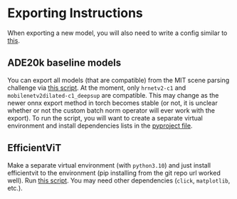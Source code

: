 # Exporting Instructions

When exporting a new model, you will also need to write a config similar to [this](../semantic_inference_ros/config/models/ade20k-efficientvit_seg_l2.yaml).

## ADE20k baseline models

You can export all models (that are compatible) from the MIT scene parsing challenge via [this script](../exporting/export_mit_semseg.py).
At the moment, only `hrnetv2-c1` and `mobilenetv2dilated-c1_deepsup` are compatible.
This may change as the newer onnx export method in torch becomes stable (or not, it is unclear whether or not the custom batch norm operator will ever work with the export).
To run the script, you will want to create a separate virtual environment and install dependencies lists in the [pyproject file](../semantic_inference/pyproject.toml).

## EfficientViT

Make a separate virtual environment (with `python3.10`) and just install efficientvit to the environment (pip installing from the git repo url worked well).
Run [this script](../exporting/export_efficientvit.py). You may need other dependencies (`click`, `matplotlib`, etc.).
